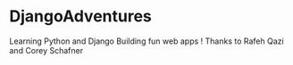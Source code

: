 # DjangoAdventures
Learning Python and Django
Building fun web apps !
Thanks to Rafeh Qazi and Corey Schafner
